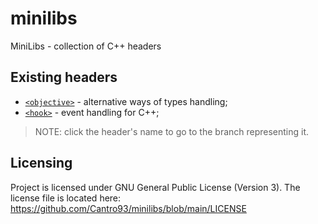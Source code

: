 # minilibs
MiniLibs - collection of C++ headers

## Existing headers
* [`<objective>`](https://github.com/Cantro93/minilibs/tree/objective) - alternative ways of types handling;
* [`<hook>`](https://github.com/Cantro93/minilibs/tree/hook) - event handling for C++;

> NOTE: click the header's name to go to the branch representing it.

## Licensing
Project is licensed under GNU General Public License (Version 3).
The license file is located here:<br>https://github.com/Cantro93/minilibs/blob/main/LICENSE
